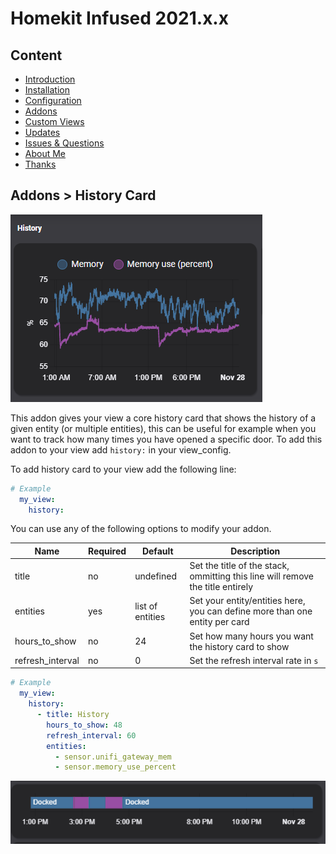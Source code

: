 # Homekit Infused 2021.x.x

## Content
- [Introduction](../index.md)
- [Installation](../installation.md)
- [Configuration](../configuration.md)
- [Addons](../addons.md)
- [Custom Views](../custom_views.md)
- [Updates](../updates.md)
- [Issues & Questions](../issues.md)
- [About Me](../about.md)
- [Thanks](../thanks.md)

## Addons > History Card

![Homekit Infused](../images/history-graph.png)

This addon gives your view a core history card that shows the history of a given entity (or multiple entities), this can be useful for example when you want to track how many times you have opened a specific door.
To add this addon to your view add `history:` in your view_config.

To add history card to your view add the following line:

```yaml
# Example
  my_view:
    history:
```

You can use any of the following options to modify your addon.

| Name | Required | Default | Description |
|----------------------------------|-------------|----------------------|-----------------------------------------------------------------------------------------------------------------------------------------------------------------------------------|
| title | no | undefined | Set the title of the stack, ommitting this line will remove the title entirely |
| entities | yes | list of entities | Set your entity/entities here, you can define more than one entity per card |
| hours_to_show | no | 24 | Set how many hours you want the history card to show |
| refresh_interval | no | 0 | Set the refresh interval rate in `s` |

```yaml
# Example
  my_view:
    history:
      - title: History
        hours_to_show: 48
        refresh_interval: 60
        entities:
          - sensor.unifi_gateway_mem
          - sensor.memory_use_percent
``` 

![Homekit Infused](../images/history-graph2.png)